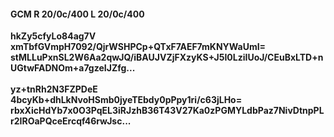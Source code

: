 #### GCM R 20/0c/400 L 20/0c/400
**hkZy5cfyLo84ag7V**<br/>**xmTbfGVmpH7092/QjrWSHPCp+QTxF7AEF7mKNYWaUmI=**<br/>**stMLLuPxnSL2W6Aa2qwJQ/iBAUJVZjFXzyKS+J5I0LziIUoJ/CEuBxLTD+nUGtwFADNOm+a7gzeIJZfg...**<br/><br/>
**yz+tnRh2N3FZPDeE**<br/>**4bcyKb+dhLkNvoHSmb0jyeTEbdy0pPpy1ri/c63jLHo=**<br/>**rbxXicHdYb7x0O3PqEL3iRJzhB36T43V27Ka0zPGMYLdbPaz7NivDtnpPLr2IROaPQceErcqf46rwJsc...**